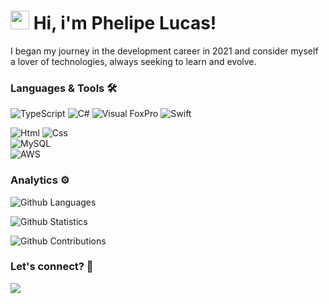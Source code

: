




<h1><img src="https://emojis.slackmojis.com/emojis/images/1531849430/4246/blob-sunglasses.gif?1531849430" width="30"/> 
Hi, i'm Phelipe Lucas!</h1>

<p>I began my journey in the development career in 2021 and consider myself a lover of technologies, always seeking to learn and evolve.</p>
 
### Languages & Tools 🛠  
![TypeScript](https://img.shields.io/badge/-Typescript-05122A?style=flat&color=green)&nbsp;![C#](https://img.shields.io/badge/-Csharp-05122A?style=flat&color=green)&nbsp;![Visual FoxPro](https://img.shields.io/badge/-FoxPro-05122A?style=flat&color=green)&nbsp;![Swift](https://img.shields.io/badge/-Swift-05122A?style=flat&color=green)&nbsp; 

![Html](https://img.shields.io/badge/-Html-05122A?style=flat&color=gray)&nbsp;![Css](https://img.shields.io/badge/-Css-05122A?style=flat&color=gray)&nbsp;  
![MySQL](https://img.shields.io/badge/-MySQL-05122A?style=flat&color=yellow)&nbsp;  
![AWS](https://img.shields.io/badge/-AWS-05122A?style=flat&color=blue)&nbsp;  


### Analytics ⚙️

![Github Languages](https://github-readme-stats.vercel.app/api/top-langs/?username=phlucasfr&layout=compact&count_private=true)

![Github Statistics](https://github-readme-stats.vercel.app/api/?username=phlucasfr&count_private=true&show_icons=true)

![Github Contributions](https://github-readme-streak-stats.herokuapp.com/?user=phlucasfr&hide_border=true)

### Let's connect? 🤝

<p align="left">

<a href="linkedin.com/in/phlucasfr"><img 
src="https://img.shields.io/badge/-LinkedIn-0077B5?style=flat&logo=Linkedin&logoColor=white"/></a>

</p>
